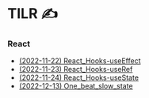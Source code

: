 # TILR ✍
### React  
* [(2022-11-22) React_Hooks-useEffect](https://github.com/YJH2848/TIL/blob/master/React/React_Hooks-useEffect.md)
* [(2022-11-23) React_Hooks-useRef](https://github.com/YJH2848/TIL/blob/master/React/React_Hooks-useRef.md)
* [(2022-11-24) React_Hooks-useState](https://github.com/YJH2848/TILR/blob/master/React/React_Hooks-useState.md)
* [(2022-12-13) One_beat_slow_state](https://github.com/YJH2848/TILR/blob/master/React/One_beat_slow_state.md)
